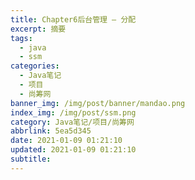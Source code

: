```yaml
---
title: Chapter6后台管理 — 分配
excerpt: 摘要
tags:
  - java
  - ssm
categories:
  - Java笔记
  - 项目
  - 尚筹网
banner_img: /img/post/banner/mandao.png
index_img: /img/post/ssm.png
category: Java笔记/项目/尚筹网
abbrlink: 5ea5d345
date: 2021-01-09 01:21:10
updated: 2021-01-09 01:21:10
subtitle:
---
```

